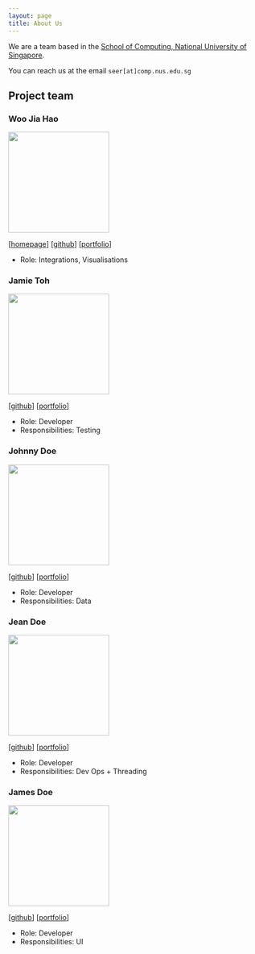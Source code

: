 ```yaml
---
layout: page
title: About Us
---
```


We are a team based in the [School of Computing, National University of Singapore](http://www.comp.nus.edu.sg).

You can reach us at the email `seer[at]comp.nus.edu.sg`

## Project team

### Woo Jia Hao

<img src="images/woojiahao.png" width="200px">

[[homepage](https://woojiahao.com/)]
[[github](https://github.com/woojiahao)]
[[portfolio](team/woojiahao.md)]

* Role: Integrations, Visualisations

### Jamie Toh

<img src="images/jamz903.png" width="200px">

[[github](http://github.com/jamz903)]
[[portfolio](team/jamz903.md)]

* Role: Developer
* Responsibilities: Testing

### Johnny Doe

<img src="images/johndoe.png" width="200px">

[[github](http://github.com/johndoe)] [[portfolio](team/johndoe.md)]

* Role: Developer
* Responsibilities: Data

### Jean Doe

<img src="images/johndoe.png" width="200px">

[[github](http://github.com/johndoe)]
[[portfolio](team/johndoe.md)]

* Role: Developer
* Responsibilities: Dev Ops + Threading

### James Doe

<img src="images/johndoe.png" width="200px">

[[github](http://github.com/johndoe)]
[[portfolio](team/johndoe.md)]

* Role: Developer
* Responsibilities: UI
